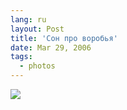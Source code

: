 ```yaml
---
lang: ru
layout: Post
title: 'Сон про воробья'
date: Mar 29, 2006
tags:
  - photos
---
```


![](http://wow.sapegin.me/310N321H0Q12/MG-3077.jpg)

